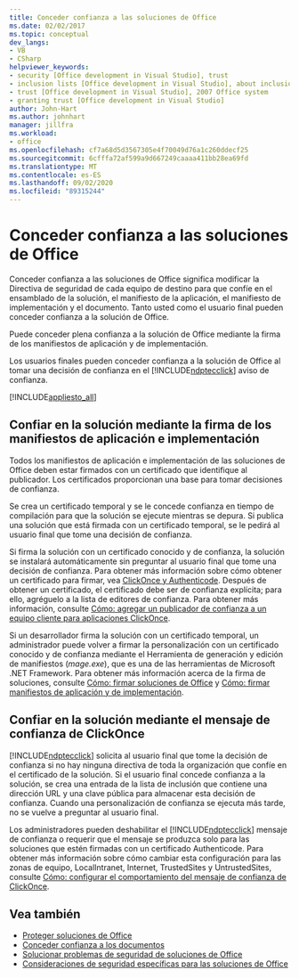 ```yaml
---
title: Conceder confianza a las soluciones de Office
ms.date: 02/02/2017
ms.topic: conceptual
dev_langs:
- VB
- CSharp
helpviewer_keywords:
- security [Office development in Visual Studio], trust
- inclusion lists [Office development in Visual Studio], about inclusion lists
- trust [Office development in Visual Studio], 2007 Office system
- granting trust [Office development in Visual Studio]
author: John-Hart
ms.author: johnhart
manager: jillfra
ms.workload:
- office
ms.openlocfilehash: cf7a68d5d3567305e4f70049d76a1c260ddecf25
ms.sourcegitcommit: 6cfffa72af599a9d667249caaaa411bb28ea69fd
ms.translationtype: MT
ms.contentlocale: es-ES
ms.lasthandoff: 09/02/2020
ms.locfileid: "89315244"
---
```

# <a name="grant-trust-to-office-solutions"></a>Conceder confianza a las soluciones de Office
  Conceder confianza a las soluciones de Office significa modificar la Directiva de seguridad de cada equipo de destino para que confíe en el ensamblado de la solución, el manifiesto de la aplicación, el manifiesto de implementación y el documento. Tanto usted como el usuario final pueden conceder confianza a la solución de Office.

 Puede conceder plena confianza a la solución de Office mediante la firma de los manifiestos de aplicación y de implementación.

 Los usuarios finales pueden conceder confianza a la solución de Office al tomar una decisión de confianza en el [!INCLUDE[ndptecclick](../vsto/includes/ndptecclick-md.md)] aviso de confianza.

 [!INCLUDE[appliesto_all](../vsto/includes/appliesto-all-md.md)]

## <a name="trust-the-solution-by-signing-the-application-and-deployment-manifests"></a><a name="Signing"></a> Confiar en la solución mediante la firma de los manifiestos de aplicación e implementación
 Todos los manifiestos de aplicación e implementación de las soluciones de Office deben estar firmados con un certificado que identifique al publicador. Los certificados proporcionan una base para tomar decisiones de confianza.

 Se crea un certificado temporal y se le concede confianza en tiempo de compilación para que la solución se ejecute mientras se depura. Si publica una solución que está firmada con un certificado temporal, se le pedirá al usuario final que tome una decisión de confianza.

 Si firma la solución con un certificado conocido y de confianza, la solución se instalará automáticamente sin preguntar al usuario final que tome una decisión de confianza. Para obtener más información sobre cómo obtener un certificado para firmar, vea [ClickOnce y Authenticode](../deployment/clickonce-and-authenticode.md). Después de obtener un certificado, el certificado debe ser de confianza explícita; para ello, agréguelo a la lista de editores de confianza. Para obtener más información, consulte [Cómo: agregar un publicador de confianza a un equipo cliente para aplicaciones ClickOnce](../deployment/how-to-add-a-trusted-publisher-to-a-client-computer-for-clickonce-applications.md).

 Si un desarrollador firma la solución con un certificado temporal, un administrador puede volver a firmar la personalización con un certificado conocido y de confianza mediante el Herramienta de generación y edición de manifiestos (*mage.exe*), que es una de las herramientas de Microsoft .NET Framework. Para obtener más información acerca de la firma de soluciones, consulte [Cómo: firmar soluciones de Office](../vsto/how-to-sign-office-solutions.md) y [Cómo: firmar manifiestos de aplicación y de implementación](../ide/how-to-sign-application-and-deployment-manifests.md).

## <a name="trust-the-solution-by-using-the-clickonce-trust-prompt"></a><a name="TrustPrompt"></a>Confiar en la solución mediante el mensaje de confianza de ClickOnce
 [!INCLUDE[ndptecclick](../vsto/includes/ndptecclick-md.md)] solicita al usuario final que tome la decisión de confianza si no hay ninguna directiva de toda la organización que confíe en el certificado de la solución. Si el usuario final concede confianza a la solución, se crea una entrada de la lista de inclusión que contiene una dirección URL y una clave pública para almacenar esta decisión de confianza. Cuando una personalización de confianza se ejecuta más tarde, no se vuelve a preguntar al usuario final.

 Los administradores pueden deshabilitar el [!INCLUDE[ndptecclick](../vsto/includes/ndptecclick-md.md)] mensaje de confianza o requerir que el mensaje se produzca solo para las soluciones que estén firmadas con un certificado Authenticode. Para obtener más información sobre cómo cambiar esta configuración para las zonas de equipo, LocalIntranet, Internet, TrustedSites y UntrustedSites, consulte [Cómo: configurar el comportamiento del mensaje de confianza de ClickOnce](../deployment/how-to-configure-the-clickonce-trust-prompt-behavior.md).

## <a name="see-also"></a>Vea también

- [Proteger soluciones de Office](../vsto/securing-office-solutions.md)
- [Conceder confianza a los documentos](../vsto/granting-trust-to-documents.md)
- [Solucionar problemas de seguridad de soluciones de Office](../vsto/troubleshooting-office-solution-security.md)
- [Consideraciones de seguridad específicas para las soluciones de Office](../vsto/specific-security-considerations-for-office-solutions.md)